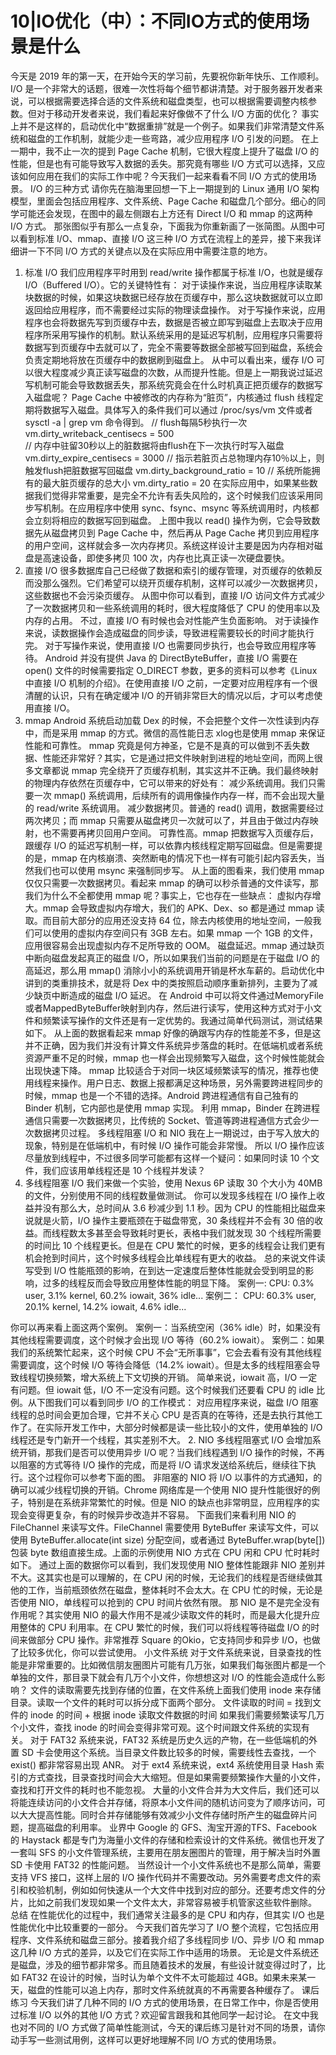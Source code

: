 # 10|IO优化（中）：不同IO方式的使用场景是什么

今天是 2019 年的第一天，在开始今天的学习前，先要祝你新年快乐、工作顺利。
I/O 是一个非常大的话题，很难一次性将每个细节都讲清楚。对于服务器开发者来说，可以根据需要选择合适的文件系统和磁盘类型，也可以根据需要调整内核参数。但对于移动开发者来说，我们看起来好像做不了什么 I/O 方面的优化？
事实上并不是这样的，启动优化中“数据重排”就是一个例子。如果我们非常清楚文件系统和磁盘的工作机制，就能少走一些弯路，减少应用程序 I/O 引发的问题。
在上一期中，我不止一次的提到 Page Cache 机制，它很大程度上提升了磁盘 I/O 的性能，但是也有可能导致写入数据的丢失。那究竟有哪些 I/O 方式可以选择，又应该如何应用在我们的实际工作中呢？今天我们一起来看看不同 I/O 方式的使用场景。
I/O 的三种方式
请你先在脑海里回想一下上一期提到的 Linux 通用 I/O 架构模型，里面会包括应用程序、文件系统、Page Cache 和磁盘几个部分。细心的同学可能还会发现，在图中的最左侧跟右上方还有 Direct I/O 和 mmap 的这两种 I/O 方式。
那张图似乎有那么一点复杂，下面我为你重新画了一张简图。从图中可以看到标准 I/O、mmap、直接 I/O 这三种 I/O 方式在流程上的差异，接下来我详细讲一下不同 I/O 方式的关键点以及在实际应用中需要注意的地方。
1. 标准 I/O
我们应用程序平时用到 read/write 操作都属于标准 I/O，也就是缓存 I/O（Buffered I/O）。它的关键特性有：
对于读操作来说，当应用程序读取某块数据的时候，如果这块数据已经存放在页缓存中，那么这块数据就可以立即返回给应用程序，而不需要经过实际的物理读盘操作。
对于写操作来说，应用程序也会将数据先写到页缓存中去，数据是否被立即写到磁盘上去取决于应用程序所采用写操作的机制。默认系统采用的是延迟写机制，应用程序只需要将数据写到页缓存中去就可以了，完全不需要等数据全部被写回到磁盘，系统会负责定期地将放在页缓存中的数据刷到磁盘上。
从中可以看出来，缓存 I/O 可以很大程度减少真正读写磁盘的次数，从而提升性能。但是上一期我说过延迟写机制可能会导致数据丢失，那系统究竟会在什么时机真正把页缓存的数据写入磁盘呢？
Page Cache 中被修改的内存称为“脏页”，内核通过 flush 线程定期将数据写入磁盘。具体写入的条件我们可以通过 /proc/sys/vm 文件或者 sysctl -a | grep vm 命令得到。
// flush每隔5秒执行一次
vm.dirty_writeback_centisecs = 500  
// 内存中驻留30秒以上的脏数据将由flush在下一次执行时写入磁盘
vm.dirty_expire_centisecs = 3000 
// 指示若脏页占总物理内存10％以上，则触发flush把脏数据写回磁盘
vm.dirty_background_ratio = 10
// 系统所能拥有的最大脏页缓存的总大小
vm.dirty_ratio = 20
在实际应用中，如果某些数据我们觉得非常重要，是完全不允许有丢失风险的，这个时候我们应该采用同步写机制。在应用程序中使用 sync、fsync、msync 等系统调用时，内核都会立刻将相应的数据写回到磁盘。
上图中我以 read() 操作为例，它会导致数据先从磁盘拷贝到 Page Cache 中，然后再从 Page Cache 拷贝到应用程序的用户空间，这样就会多一次内存拷贝。系统这样设计主要是因为内存相对磁盘是高速设备，即使多拷贝 100 次，内存也比真正读一次硬盘要快。
2. 直接 I/O
很多数据库自己已经做了数据和索引的缓存管理，对页缓存的依赖反而没那么强烈。它们希望可以绕开页缓存机制，这样可以减少一次数据拷贝，这些数据也不会污染页缓存。
从图中你可以看到，直接 I/O 访问文件方式减少了一次数据拷贝和一些系统调用的耗时，很大程度降低了 CPU 的使用率以及内存的占用。
不过，直接 I/O 有时候也会对性能产生负面影响。
对于读操作来说，读数据操作会造成磁盘的同步读，导致进程需要较长的时间才能执行完。
对于写操作来说，使用直接 I/O 也需要同步执行，也会导致应用程序等待。
Android 并没有提供 Java 的 DirectByteBuffer，直接 I/O 需要在 open() 文件的时候需要指定 O_DIRECT 参数，更多的资料可以参考《Linux 中直接 I/O 机制的介绍》。在使用直接 I/O 之前，一定要对应用程序有一个很清醒的认识，只有在确定缓冲 I/O 的开销非常巨大的情况以后，才可以考虑使用直接 I/O。
3. mmap
Android 系统启动加载 Dex 的时候，不会把整个文件一次性读到内存中，而是采用 mmap 的方式。微信的高性能日志 xlog也是使用 mmap 来保证性能和可靠性。
mmap 究竟是何方神圣，它是不是真的可以做到不丢失数据、性能还非常好？其实，它是通过把文件映射到进程的地址空间，而网上很多文章都说 mmap 完全绕开了页缓存机制，其实这并不正确。我们最终映射的物理内存依然在页缓存中，它可以带来的好处有：
减少系统调用。我们只需要一次 mmap() 系统调用，后续所有的调用像操作内存一样，而不会出现大量的 read/write 系统调用。
减少数据拷贝。普通的 read() 调用，数据需要经过两次拷贝；而 mmap 只需要从磁盘拷贝一次就可以了，并且由于做过内存映射，也不需要再拷贝回用户空间。
可靠性高。mmap 把数据写入页缓存后，跟缓存 I/O 的延迟写机制一样，可以依靠内核线程定期写回磁盘。但是需要提的是，mmap 在内核崩溃、突然断电的情况下也一样有可能引起内容丢失，当然我们也可以使用 msync 来强制同步写。
从上面的图看来，我们使用 mmap 仅仅只需要一次数据拷贝。看起来 mmap 的确可以秒杀普通的文件读写，那我们为什么不全都使用 mmap 呢？事实上，它也存在一些缺点：
虚拟内存增大。mmap 会导致虚拟内存增大，我们的 APK、Dex、so 都是通过 mmap 读取。而目前大部分的应用还没支持 64 位，除去内核使用的地址空间，一般我们可以使用的虚拟内存空间只有 3GB 左右。如果 mmap 一个 1GB 的文件，应用很容易会出现虚拟内存不足所导致的 OOM。
磁盘延迟。mmap 通过缺页中断向磁盘发起真正的磁盘 I/O，所以如果我们当前的问题是在于磁盘 I/O 的高延迟，那么用 mmap() 消除小小的系统调用开销是杯水车薪的。启动优化中讲到的类重排技术，就是将 Dex 中的类按照启动顺序重新排列，主要为了减少缺页中断造成的磁盘 I/O 延迟。
在 Android 中可以将文件通过MemoryFile或者MappedByteBuffer映射到内存，然后进行读写，使用这种方式对于小文件和频繁读写操作的文件还是有一定优势的。我通过简单代码测试，测试结果如下。
从上面的数据看起来 mmap 好像的确跟写内存的性能差不多，但是这并不正确，因为我们并没有计算文件系统异步落盘的耗时。在低端机或者系统资源严重不足的时候，mmap 也一样会出现频繁写入磁盘，这个时候性能就会出现快速下降。
mmap 比较适合于对同一块区域频繁读写的情况，推荐也使用线程来操作。用户日志、数据上报都满足这种场景，另外需要跨进程同步的时候，mmap 也是一个不错的选择。Android 跨进程通信有自己独有的 Binder 机制，它内部也是使用 mmap 实现。
利用 mmap，Binder 在跨进程通信只需要一次数据拷贝，比传统的 Socket、管道等跨进程通信方式会少一次数据拷贝过程。
多线程阻塞 I/O 和 NIO
我在上一期说过，由于写入放大的现象，特别是在低端机中，有时候 I/O 操作可能会非常慢。
所以 I/O 操作应该尽量放到线程中，不过很多同学可能都有这样一个疑问：如果同时读 10 个文件，我们应该用单线程还是 10 个线程并发读？
1. 多线程阻塞 I/O
我们来做一个实验，使用 Nexus 6P 读取 30 个大小为 40MB 的文件，分别使用不同的线程数量做测试。
你可以发现多线程在 I/O 操作上收益并没有那么大，总时间从 3.6 秒减少到 1.1 秒。因为 CPU 的性能相比磁盘来说就是火箭，I/O 操作主要瓶颈在于磁盘带宽，30 条线程并不会有 30 倍的收益。而线程数太多甚至会导致耗时更长，表格中我们就发现 30 个线程所需要的时间比 10 个线程更长。但是在 CPU 繁忙的时候，更多的线程会让我们更有机会抢到时间片，这个时候多线程会比单线程有更大的收益。
总的来说文件读写受到 I/O 性能瓶颈的影响，在到达一定速度后整体性能就会受到明显的影响，过多的线程反而会导致应用整体性能的明显下降。
案例一:
CPU: 0.3% user, 3.1% kernel, 60.2% iowait, 36% idle\.\.\.
案例二：
CPU: 60.3% user, 20.1% kernel, 14.2% iowait, 4.6% idle\.\.\.

你可以再来看上面这两个案例。
案例一：当系统空闲（36% idle）时，如果没有其他线程需要调度，这个时候才会出现 I/O 等待（60.2% iowait）。
案例二：如果我们的系统繁忙起来，这个时候 CPU 不会“无所事事”，它会去看有没有其他线程需要调度，这个时候 I/O 等待会降低（14.2% iowait）。但是太多的线程阻塞会导致线程切换频繁，增大系统上下文切换的开销。
简单来说，iowait 高，I/O 一定有问题。但 iowait 低，I/O 不一定没有问题。这个时候我们还要看 CPU 的 idle 比例。从下图我们可以看到同步 I/O 的工作模式：
对应用程序来说，磁盘 I/O 阻塞线程的总时间会更加合理，它并不关心 CPU 是否真的在等待，还是去执行其他工作了。在实际开发工作中，大部分时候都是读一些比较小的文件，使用单独的 I/O 线程还是专门新开一个线程，其实差别不大。
2. NIO
多线程阻塞式 I/O 会增加系统开销，那我们是否可以使用异步 I/O 呢？当我们线程遇到 I/O 操作的时候，不再以阻塞的方式等待 I/O 操作的完成，而是将 I/O 请求发送给系统后，继续往下执行。这个过程你可以参考下面的图。
非阻塞的 NIO 将 I/O 以事件的方式通知，的确可以减少线程切换的开销。Chrome 网络库是一个使用 NIO 提升性能很好的例子，特别是在系统非常繁忙的时候。但是 NIO 的缺点也非常明显，应用程序的实现会变得更复杂，有的时候异步改造并不容易。
下面我们来看利用 NIO 的 FileChannel 来读写文件。FileChannel 需要使用 ByteBuffer 来读写文件，可以使用 ByteBuffer.allocate(int size) 分配空间，或者通过 ByteBuffer.wrap(byte[]) 包装 byte 数组直接生成。上面的示例使用 NIO 方式在 CPU 闲和 CPU 忙时耗时如下。
通过上面的数据你可以看到，我们发现使用 NIO 整体性能跟非 NIO 差别并不大。这其实也是可以理解的，在 CPU 闲的时候，无论我们的线程是否继续做其他的工作，当前瓶颈依然在磁盘，整体耗时不会太大。在 CPU 忙的时候，无论是否使用 NIO，单线程可以抢到的 CPU 时间片依然有限。
那 NIO 是不是完全没有作用呢？其实使用 NIO 的最大作用不是减少读取文件的耗时，而是最大化提升应用整体的 CPU 利用率。在 CPU 繁忙的时候，我们可以将线程等待磁盘 I/O 的时间来做部分 CPU 操作。非常推荐 Square 的Okio，它支持同步和异步 I/O，也做了比较多优化，你可以尝试使用。
小文件系统
对于文件系统来说，目录查找的性能是非常重要的。比如微信朋友圈图片可能有几万张，如果我们每张图片都是一个单独的文件，那目录下就会有几万个小文件，你想想这对 I/O 的性能会造成什么影响？
文件的读取需要先找到存储的位置，在文件系统上面我们使用 inode 来存储目录。读取一个文件的耗时可以拆分成下面两个部分。
文件读取的时间 = 找到文件的 inode 的时间 + 根据 inode 读取文件数据的时间
如果我们需要频繁读写几万个小文件，查找 inode 的时间会变得非常可观。这个时间跟文件系统的实现有关。
对于 FAT32 系统来说，FAT32 系统是历史久远的产物，在一些低端机的外置 SD 卡会使用这个系统。当目录文件数比较多的时候，需要线性去查找，一个 exist() 都非常容易出现 ANR。
对于 ext4 系统来说，ext4 系统使用目录 Hash 索引的方式查找，目录查找时间会大大缩短。但是如果需要频繁操作大量的小文件，查找和打开文件的耗时也不能忽视。
大量的小文件合并为大文件后，我们还可以将能连续访问的小文件合并存储，将原本小文件间的随机访问变为了顺序访问，可以大大提高性能。同时合并存储能够有效减少小文件存储时所产生的磁盘碎片问题，提高磁盘的利用率。
业界中 Google 的 GFS、淘宝开源的TFS、Facebook 的 Haystack 都是专门为海量小文件的存储和检索设计的文件系统。微信也开发了一套叫 SFS 的小文件管理系统，主要用在朋友圈图片的管理，用于解决当时外置 SD 卡使用 FAT32 的性能问题。
当然设计一个小文件系统也不是那么简单，需要支持 VFS 接口，这样上层的 I/O 操作代码并不需要改动。另外需要考虑文件的索引和校验机制，例如如何快速从一个大文件中找到对应的部分。还要考虑文件的分片，比如之前我们发现如果一个文件太大，非常容易被手机管家这些软件删除。
总结
在性能优化的过程中，我们通常关注最多的是 CPU 和内存，但其实 I/O 也是性能优化中比较重要的一部分。
今天我们首先学习了 I/O 整个流程，它包括应用程序、文件系统和磁盘三部分。接着我介绍了多线程同步 I/O、异步 I/O 和 mmap 这几种 I/O 方式的差异，以及它们在实际工作中适用的场景。
无论是文件系统还是磁盘，涉及的细节都非常多。而且随着技术的发展，有些设计就变得过时了，比如 FAT32 在设计的时候，当时认为单个文件不太可能超过 4GB。如果未来某一天，磁盘的性能可以追上内存，那时文件系统就真的不再需要各种缓存了。
课后练习
今天我们讲了几种不同的 I/O 方式的使用场景，在日常工作中，你是否使用过标准 I/O 以外的其他 I/O 方式？欢迎留言跟我和其他同学一起讨论。
在文中我也对不同的 I/O 方式做了简单性能测试，今天的课后练习是针对不同的场景，请你动手写一些测试用例，这样可以更好地理解不同 I/O 方式的使用场景。

